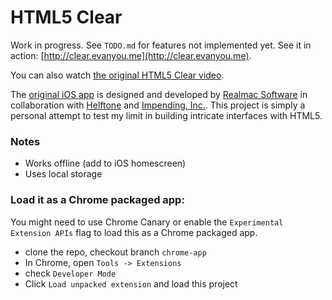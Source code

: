 # HTML5 Clear

Work in progress. See `TODO.md` for features not implemented yet. See it in action: [http://clear.evanyou.me](http://clear.evanyou.me).

You can also watch [the original HTML5 Clear video](https://vimeo.com/37182785).

The [original iOS app](http://www.realmacsoftware.com/clear/) is designed and developed by [Realmac Software](http://www.realmacsoftware.com/) in collaboration with [Helftone](http://helftone.com) and [Impending, Inc.](http://impending.com). This project is simply a personal attempt to test my limit in building intricate interfaces with HTML5.

### Notes

- Works offline (add to iOS homescreen)
- Uses local storage

### Load it as a Chrome packaged app:

You might need to use Chrome Canary or enable the `Experimental Extension APIs` flag to load this as a Chrome packaged app.

- clone the repo, checkout branch `chrome-app`
- In Chrome, open `Tools -> Extensions`
- check `Developer Mode`
- Click `Load unpacked extension` and load this project